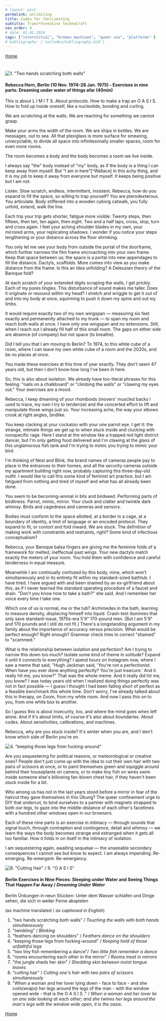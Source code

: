 ```yaml
---
# layout: post
permalink: unlimiting 
title: Codes for (Un)Limiting
subtitle: Trans*formative TechnoCraft
nav_order: 4
# date: 02.02.2024
tags: ["interstitial", "broken machines", "queer use", "platforms" ]
# bibliography: ['includes/bibliography.bib']
---
```


<!-- boundaries/limits as deflection points, where do they bounce off to? (ingold on walls and Flusser 29) (Sichong's sails-->

<!-- broken machines? queer use, platforms,  -->

<!-- (Dis/Appearing) -->

[Home](https://coding.care)

#  

<!-- Codes for (Un)Limiting -->

![[1. "Two hands scratching both walls"](https://youtu.be/O0uNnmAudmk)](../assets/img/horn-hands.jpg)

#### Rebecca Horn, Berlin (10 Nov. 1974–28 Jan. 1975) - Exercises in nine parts: Dreaming under water of things afar (40min)

<!-- ### Isolation, Perfection, Scratching at the Walls -->

<!-- (What piece goes with this one?) -->

<!-- [(Vimeo)](https://vimeo.com/562736859) (link broke) -->


This is about L I M I T S. About protocols. How to make a trap an O A S I S. How to fold up inside oneself, like a nucleotide, bonding and curling.

We are scratching at the walls. We are reaching for something we cannot grasp.

Make your arms the width of the room. We are ships in bottles. We are messages, out to sea. All that plexiglass is more surface for smearing, unrecyclable, to divide all space into infinitesimally smaller spaces, room for even more rooms. 

The room becomes a body and the body becomes a room we live inside.

I always say "the" body instead of "my" body, as if the body is a thing I can keep away from myself. But "I am in here"[^Wallace] in this achy thing, and it is my job to keep it away from everyone but myself. It keeps being positive but I am not. 

Listen. Slow scratch, endless, intermittent, insistent. Rebecca, how do you expand to fill the space, so willing to trap yourself? You are pterodexterous. You articulate. Body stiffened into a wooden cyborg catwalk, you fully unfold, extend, walk the line. 

Each trip your trip gets shorter, fatigue more visible: Twenty steps, then fifteen, then ten, ten again, then eight. Two and a half laps, cross, stop, turn and cross again. I feel your aching shoulder blades in my own, your mirrored arms, your replicating shadows. I wonder if you notice your steps lengthening or your distance across the floor shrinking.

You only let me see your body from outside the portal of the doorframe, which further narrows the film frame encroaching into your own frame. Keep that space between us; the space is a portal into new appendages to fill the distance. Dactyls, scaffolds. More comes into view as you make distance from the frame. Is this an idea unfolding? A Deleuzian theory of the Baroque fold? 

At each scratch of your extended digits scraping the walls, I get prickly. Each of my pores tingles. This disturbance of sound makes me taller. Does it originate or resound within my head? I stretch and wriggle to get it out of and into my body at once, squirming to push it down my spine and out my limbs.

It would require exactly two of my own wingspan — measuring six feet exactly and permanently attached to my trunk — to span my room and reach both walls at once. I have only one wingspan and no extensions. Still, when I reach out I already fill half of this small room. The gaps on either side are absence (of company) but not space (to breathe).

Did I tell you that I am moving to Berlin? To 1974, to this white cube of a room, where I can leave my own white cube of a room and the 2020s, and be no places at once.

You made these exercises at this time of year exactly. They don’t seem 47 years old, but then I don’t know how long I've been in here. 

So, this is also about isolation. We already have too-literal phrases for this feeling: "nails on a chalkboard" or "climbing the walls" or "clawing my eyes out." Your exercises are a mood.

<!-- [I had been making a labyrinth but it is too large for the room. Someone suggested I fold the labyrinth, so I could work on it inside, a small portion at a time. Someone suggested I hang it on a wall, but it won't fit. I made a tiny labyrinth on the floor instead, reduced its 12 feet into less than 3 feet beside the bed, right where I land each morning when I wake. A labyrinth is a way of folding a large distance into a small one, folding an interior exploration (a wander) into an exterior path (a journey). Still, most days I walk straight over it without heeding its turns.] -->

Rebecca, I keep dreaming of your rhomboids (movers' muscled backs I used to trace, my own I try to tenderize) and the concerted effort to lift and manipulate those wings just so. Your increasing ache, the way your elbows crook at right angles, birdlike. 

You keep clacking at your cockatoo with your one parrot eye. I get it: the strange, intimate things we get up to when stuck inside and clucking with nonspecific rage. Here I stand at the window like a trapped red light district dancer, but I'm only getting food delivered and I'm clawing at the glass of this unglamorous fish tank and I'm trying to mimic you trying to mimic your bird. 

I'm thinking of Nest and Blink, the brand names of cameras people pay to place in the entrances to their homes, and all the security cameras outside my apartment building right now, probably capturing this three-day-old outfit. I would like to call this some kind of feminist art practice, but I am fatigued from nothing and tired of myself and what has all already been done.

You seem to be becoming-animal in bits and birdseed. Performing parts of birdliness. Parrot, mimic, mirror. Your cluck and clatter and twinkle dark whimsy. Birds and cagedness and cameras and sensors. 

Bodies must conform to the space allotted, at a border in a cage, at a boundary of identity, a limit of language or an encoded protocol. They expand to fit, or contort and fold inward. We are stuck. The definition of making work with constraints and restraints, right? Some kind of infectious conceptualism?

Rebecca, your Baroque balsa fingers are giving me the feminine folds of a framework for melted, ineffectual past wings. Your new dactyls match exactly the meters of your room. You hold them with confidence and careful tenderness in equal measure. 

Meanwhile I am continually confused by this body, mine, which won’t simultaneously and in its entirety fit within my standard-sized bathtub. I have tried. I have argued with and been shamed by an ex-girlfriend about this, as if I never learned the standard operating procedure of a faucet and drain. "Don't you know how to take a bath?" she said. And I remember her voice every time I take one. 

Which one of us is normal, me or the tub? Archimedes in the bath, learning to measure density, displacing himself into liquid. Crash-test dummies that only save standard-issue, 1970s-era 5'9" 170-pound men. [But I am 5'9" and 170 pounds and I still do not fit.] There's a longstanding argument in my family about the importance of accuracy versus precision. What would be perfect enough? Right enough? Grammar check tries to correct "shamed" to "scammed."

What is the relationship between isolation and perfection? Am I trying to narrow this down too much? Isolate some kind of theme in solitude? Expand it until it connects to everything? I spend hours on Instagram now, where I saw a meme that said, "Hugh Jackman said, 'You're not a perfectionist. When have you ever done anything perfectly? You're just insecure.' And it really hit me, you know?" That was the whole meme. And it really did hit me, you know? I was today years old when I realized doing things perfectly was not in fact possible — I guess I thought I had been falling short of perfect as a feasible benchmark this whole time. Don't worry, I've already talked about this in therapy, on Zoom, from my white room. And now I pass this on to you, from one white box to another. 
 
So I guess this is about insecurity, too, and where the mind goes when left alone. And if it's about limits, of course it's also about boundaries. About codes. About sensitivities, calibrations, and machines.

<!-- [XXX][Flusser says walls are not only barricades but redirect the wind. Screens instead of walls (ingold) ] -->
<!-- [XXX][no project here because covid?] -->

<!-- When we tell stories, we use everything we know about everyone we've ever met to imagine new characters. From those generalizations, we draw out some specific features and apply them to an imagined new person. Hopefully we flesh those out enough, combining them in unique ways and adding situations and motivations that make the new person feel full and fleshy too.  -->

<!-- But when we move the other direction — from specific to general — that spells trouble. When we use stereotypes, statistics, machine learning, we draw out generalizations about existing individuals by selecting only a few features about them we’ve decided are important, and then applying those qualities to other individuals and presuming to know them both. Whether or not these assumptions are "correct" according to the machine's calculations is not the only concern (although a huge one). Also, these assumptions are built on false categorizations, staked on unreliable frameworks and foundations in the first place. Further, they reduce the unique, irreducible multitude of features that exist within each person. These generalizations are rules used to identify, sort, and control all of us—to sometimes dangerous ends. -->

<!-- What does this black box have to do with the white room we are in? -->

Rebecca, why are you stuck inside? It's winter when you are, and I don't know which side of Berlin you're on. 

![[4. "keeping those legs from fucking-around"](http://www.medienkunstnetz.de/works/berlin-uebungen-beine/video/1/)](../assets/img/horn-legs.png)

Are you sequestering for political reasons, or meteorological or creative ones? People don't just come up with the idea to cut their own hair with two pairs of scissors at once, or to paint themselves green and squiggle around behind their houseplants on camera, or to make tiny fish on wires swim inside someone else's billowing fan-blown chest hair, if they haven't been stuck inside for a bit. 

Who among us has not in the last years stood before a mirror in fear of the haircut they gave themselves in this Übung? The queer confinement urge to DIY that undercut, to bind ourselves to a partner with magnets strapped to both our legs, to gaze into the middle-distance of each other's facetimes with a hundred other windows open in our browsers. 

Each of these nine parts is an exercise in intimacy — through sounds that signal touch, through contraption and contingence, detail and whimsy — we learn the ways the body becomes strange and estranged when it gets all too familiar. How it folds in on itself in the intimacy of isolation.

I am sequestering again, awaiting sequelae — the unseeable secondary consequences I cannot see but know to expect. I am always impending. Re-emerging. Re-emergent. Re-emergency.

![[8. "Cutting Hair" / 9. "O A S I S"](https://youtu.be/Kcy45wBZSoo)](../assets/img/horn-cuttinghair.jpg)

#### Berlin Exercises in Nine Pieces: Sleeping under Water and Seeing Things That Happen Far Away / *Dreaming Under Water*

Berlin Ünbungen in neun Stücken: Unter dem Wasser schlafen und Dinge sehen, die sich in weiter Ferne abspielen 

(as machine translated / *as captioned in English*)

1. "two hands scratching both walls" / *Touching the walls with both hands simultaneously*
2. "twinkling" / *Blinking*
3. "feathers dancing on shoulders" / *Feathers dance on the shoulders*
4. "keeping those legs from fucking-around" / *Keeping hold of those unfaithful legs*
5. "two tiny fish remembering a dance"/ *Two little fish remember a dance*
6. "rooms encountering each other in the mirror" / *Rooms meet in mirrors*
7. "the jungle sheds her skin" / *Shedding skin between moist tongue leaves*
8. "cutting hair" / *Cutting one's hair with two pairs of scissors simultaneously*
9. "When a woman and her lover lying down - face to face - and she coils(wraps) her legs around the legs of the man - with the window opened wide - that is the O A S I S ." / *When a woman and her lover lie on one side looking at each other; and she twines her legs around the man's legs with the window wide open, it is the oasis.*

[Home](https://coding.care)

<!-- ![horn-legs](../assets/img/horn-legs.png) -->

<!-- More about protocols as limits and porousness. I have written this before but will I ever say it “right” -->

<!-- Face mask protruding with pencils, inscribe with recognition (technology).  -->
